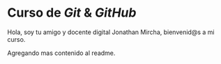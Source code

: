 # Curso de _Git_ & _GitHub_

Hola, soy tu amigo y docente digital Jonathan Mircha, bienvenid@s a mi curso. 

Agregando mas contenido al readme. 